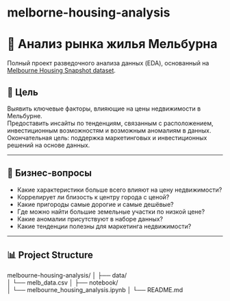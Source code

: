 # melborne-housing-analysis

# 🏡 Анализ рынка жилья Мельбурна

Полный проект разведочного анализа данных (EDA), основанный на [Melbourne Housing Snapshot dataset](https://www.kaggle.com/datasets/dansbecker/melbourne-housing-snapshot).

## 📌 Цель

Выявить ключевые факторы, влияющие на цены недвижимости в Мельбурне.  
Предоставить инсайты по тенденциям, связанным с расположением, инвестиционным возможностям и возможным аномалиям в данных.  
Окончательная цель: поддержка маркетинговых и инвестиционных решений на основе данных.

---

## 🧠 Бизнес-вопросы

- Какие характеристики больше всего влияют на цену недвижимости?
- Коррелирует ли близость к центру города с ценой?
- Какие пригороды самые дорогие и самые дешёвые?
- Где можно найти большие земельные участки по низкой цене?
- Какие аномалии присутствуют в наборе данных?
- Какие тенденции полезны для маркетинга недвижимости?

---

## 📊 Project Structure
melbourne-housing-analysis/
│
├── data/             
│   └── melb_data.csv
│
├── notebook/             
│   └── melbourne_housing_analysis.ipynb
│
└── README.md             
